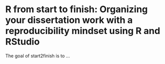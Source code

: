 
# R from start to finish: Organizing your dissertation work with a reproducibility mindset using R and RStudio


<!-- badges: start -->
<!-- badges: end -->

The goal of start2finish is to ...

